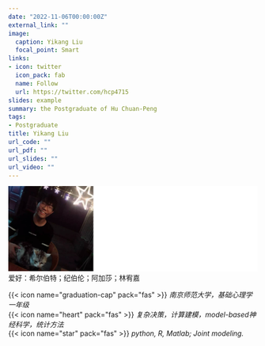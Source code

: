 ```yaml
---
date: "2022-11-06T00:00:00Z"
external_link: ""
image:
  caption: Yikang Liu
  focal_point: Smart
links:
- icon: twitter
  icon_pack: fab
  name: Follow
  url: https://twitter.com/hcp4715
slides: example
summary: the Postgraduate of Hu Chuan-Peng
tags:
- Postgraduate 
title: Yikang Liu
url_code: ""
url_pdf: ""
url_slides: ""
url_video: ""
---
```

![](images/lyk1.png)
爱好：希尔伯特；纪伯伦；阿加莎；林宥嘉

{{< icon name="graduation-cap" pack="fas" >}} _南京师范大学，基础心理学一年级_  
{{< icon name="heart" pack="fas" >}} _复杂决策，计算建模，model-based神经科学，统计方法_  
{{< icon name="star" pack="fas" >}} _python, R, Matlab; Joint modeling._  
 


